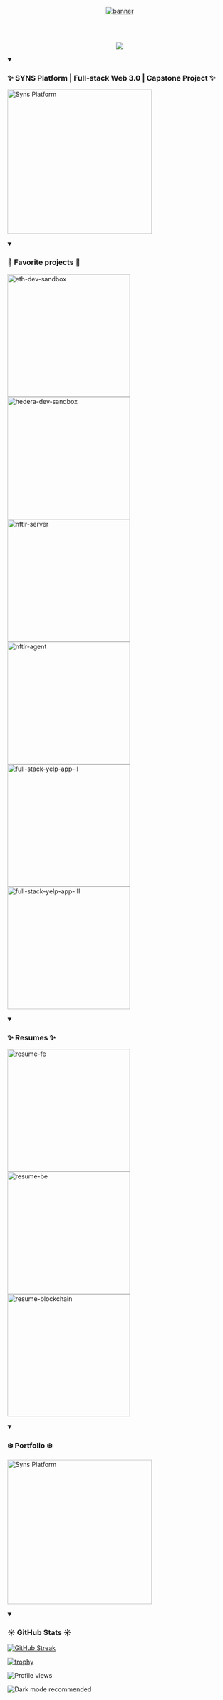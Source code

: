<p align="center">
  <a href="https://github.com/quiet-node">
    <img src="https://github.com/quiet-node/quiet-node/assets/66233296/54877ed6-93e8-4b73-a7de-6d9ae673a3fc" alt="banner" />
  </a>
</p>

<!-- <img src="https://user-images.githubusercontent.com/66233296/213967317-e9b892fd-b74e-444c-b714-a38b05b40cd5.png" alt="Logan Nguyen" /> -->
<br />
<br />

<p align="center">
  <a href="https://github.com/quiet-node">
    <img src="https://readme-typing-svg.demolab.com?font=Nunito&weight=500&size=27&duration=2000&pause=1000&color=82ACF9&center=true&vCenter=true&width=600&lines=Full-stack+Web+3.0+Developer;Enthusiastic+about+DLT+%7C+Blockchain+%7C+DAG;Junior+Smart+Contract+Developer+;Golang+%7C+TypeScript+%7C+Solidity+%7C+More;%F0%9F%87%BB%F0%9F%87%B3+Vietnamese+%F0%9F%87%BB%F0%9F%87%B3" /></a>
</p>

<!-- Repo info cards - https://github.com/anuraghazra/github-readme-stats -->
<!-- Small repo cards (fork) - https://github.com/DenverCoder1/github-readme-stats -->

<!-- Syns Platform's code is now private -->

<!--
<details open>
  <summary><h3>⚡️🔥 SYNS Platform | Full-stack Web 3.0 | Capstone Project 🔥⚡️</h3></summary>
  <p align="left">
<a href="https://github.com/SWYLy/client" target="_blank"><img width="275" src="https://denvercoder1-github-readme-stats.vercel.app/api/pin/?username=swyly&repo=client&theme=transparent&bg_color=1F222E&title_color=00C9B1&text_color=82ACF9&hide_border=false&icon_color=B792EB" alt="swyl/client">     </a>
    <a href="https://github.com/SWYLy/contracts"><img width="275" src="https://denvercoder1-github-readme-stats.vercel.app/api/pin/?username=swyly&repo=contracts&theme=transparent&bg_color=1F222E&title_color=00C9B1&text_color=82ACF9&hide_border=false&icon_color=B792EB" alt="swyl/contracts">
    </a>
    <a href="https://github.com/SWYLy/servers"><img width="275" src="https://denvercoder1-github-readme-stats.vercel.app/api/pin/?username=swyly&repo=servers&theme=transparent&bg_color=1F222E&title_color=00C9B1&text_color=82ACF9&hide_border=false&icon_color=B792EB" alt="swyl/client">
    </a>
    </a>
  </p>
</details>
-->
<details open>
<summary><h3> ✨ SYNS Platform | Full-stack Web 3.0 | Capstone Project ✨ </h3></summary>

<!-- [![Readme Card](https://github-readme-stats.vercel.app/api/pin/?username=syns-platform&repo=Syns-Platform&theme=transparent&bg_color=1F222E&title_color=00C9B1&text_color=82ACF9&hide_border=false&icon_color=B792EB)](https://github.com/syns-platform)
 -->
  
  <a href="https://github.com/syns-platform"><img width="324" src="https://denvercoder1-github-readme-stats.vercel.app/api/pin/?username=syns-platform&repo=Syns-Platform&theme=transparent&bg_color=1F222E&title_color=00C9B1&text_color=82ACF9&hide_border=false&icon_color=B792EB" alt="Syns Platform">
    </a>
  
</details>

<details open>
  <summary><h3>💫 Favorite projects 💫</h3></summary>

  <!-- Repo info cards - https://github.com/anuraghazra/github-readme-stats -->
  <!-- Small repo cards (fork) - https://github.com/DenverCoder1/github-readme-stats -->
  <p align="left">
    <a href="https://github.com/quiet-node/ethereum-dev-sandbox"><img width="275" src="https://denvercoder1-github-readme-stats.vercel.app/api/pin/?username=quiet-node&repo=ethereum-dev-sandbox&theme=transparent&bg_color=1F222E&title_color=00C9B1&text_color=82ACF9&hide_border=false&icon_color=B792EB" alt="eth-dev-sandbox">
    </a>
    <a href="https://github.com/quiet-node/hedera-dev-sandbox"><img width="275" src="https://denvercoder1-github-readme-stats.vercel.app/api/pin/?username=quiet-node&repo=hedera-dev-sandbox&theme=transparent&bg_color=1F222E&title_color=00C9B1&text_color=82ACF9&hide_border=false&icon_color=B792EB" alt="hedera-dev-sandbox">
    </a>
    <a href="https://github.com/NFTir/server"><img width="275" src="https://denvercoder1-github-readme-stats.vercel.app/api/pin/?username=NFTir&repo=server&theme=transparent&bg_color=1F222E&title_color=00C9B1&text_color=82ACF9&hide_border=false&icon_color=B792EB" alt="nftir-server">
    </a>
    <a href="https://github.com/NFTir/agent"><img width="275" src="https://denvercoder1-github-readme-stats.vercel.app/api/pin/?username=NFTir&repo=agent&theme=transparent&bg_color=1F222E&title_color=00C9B1&text_color=82ACF9&hide_border=false&icon_color=B792EB" alt="nftir-agent">
    </a>
    <a href="https://github.com/quiet-node/CSC-365-fullstack-app-II"><img width="275" src="https://denvercoder1-github-readme-stats.vercel.app/api/pin/?username=quiet-node&repo=CSC-365-fullstack-app-II&theme=transparent&bg_color=1F222E&title_color=00C9B1&text_color=82ACF9&hide_border=false&icon_color=B792EB" alt="full-stack-yelp-app-II">
    </a>
    <a href="https://github.com/quiet-node/CSC-365-fullstack-app-III"><img width="275" src="https://denvercoder1-github-readme-stats.vercel.app/api/pin/?username=quiet-node&repo=CSC-365-fullstack-app-III&theme=transparent&bg_color=1F222E&title_color=00C9B1&text_color=82ACF9&hide_border=false&icon_color=B792EB" alt="full-stack-yelp-app-III">
    </a>

  </p>
</details>

<details open>
  <summary><h3>✨ Resumes ✨</h3></summary>

  <!-- Repo info cards - https://github.com/anuraghazra/github-readme-stats -->
  <!-- Small repo cards (fork) - https://github.com/DenverCoder1/github-readme-stats -->
  <p align="left">
    <a href="https://quiet-node.github.io/resume-fe/"><img width="275" src="https://denvercoder1-github-readme-stats.vercel.app/api/pin/?username=quiet-node&repo=resume-fe&theme=transparent&bg_color=1F222E&title_color=00C9B1&text_color=82ACF9&hide_border=false&icon_color=B792EB" alt="resume-fe"></a>
    <a href="https://quiet-node.github.io/resume-be/"><img width="275" src="https://denvercoder1-github-readme-stats.vercel.app/api/pin/?username=quiet-node&repo=resume-be&theme=transparent&bg_color=1F222E&title_color=00C9B1&text_color=82ACF9&hide_border=false&icon_color=B792EB" alt="resume-be">
    </a>
    <a href="https://quiet-node.github.io/resume-blockchain/"><img width="275" src="https://denvercoder1-github-readme-stats.vercel.app/api/pin/?username=quiet-node&repo=resume-blockchain&theme=transparent&bg_color=1F222E&title_color=00C9B1&text_color=82ACF9&hide_border=false&icon_color=B792EB" alt="resume-blockchain">
    </a>
  </p>
</details>

<details open>
  <summary><h3>❄️ Portfolio ❄️ </h3></summary>

  <!-- Repo info cards - https://github.com/anuraghazra/github-readme-stats -->
  <!-- Small repo cards (fork) - https://github.com/DenverCoder1/github-readme-stats -->
<!--   [![Readme Card](https://github-readme-stats.vercel.app/api/pin/?username=quiet-node&repo=portfolio-v2&theme=transparent&bg_color=1F222E&title_color=00C9B1&text_color=82ACF9&hide_border=false&icon_color=B792EB)](https://github.com/quiet-node/portfolio-v2) -->
  
  <a href="https://github.com/quiet-node/portfolio-v2"><img width="324" src="https://denvercoder1-github-readme-stats.vercel.app/api/pin/?username=quiet-node&repo=portfolio-v2&theme=transparent&bg_color=1F222E&title_color=00C9B1&text_color=82ACF9&hide_border=false&icon_color=B792EB" alt="Syns Platform">
    </a>

  
</details>

<details open>
  <summary><h3>☀️ GitHub Stats ☀️</h3></summary>
  
  [![GitHub Streak](https://github-readme-streak-stats.herokuapp.com?user=quiet-node&theme=tokyonight)](https://github.com/quiet-node)
  
<!--   [![quiet-node's GitHub stats](https://github-readme-stats.vercel.app/api?username=quiet-node&theme=tokyonight&card_width=495)](https://github.com/quiet-node) -->

  [![trophy](https://github-profile-trophy.vercel.app/?username=quiet-node&theme=tokyonight)](https://github.com/ryo-ma/github-profile-trophy)
</details>

  ![Profile views](https://gpvc.arturio.dev/lgad31vn)

<p>
  <img src="https://user-images.githubusercontent.com/66233296/214164389-3a835f90-25b1-4649-83f6-3cc29f30f927.png" alt="Dark mode recommended" />
</p>
